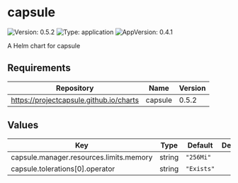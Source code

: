 # capsule

![Version: 0.5.2](https://img.shields.io/badge/Version-0.5.2-informational?style=flat-square) ![Type: application](https://img.shields.io/badge/Type-application-informational?style=flat-square) ![AppVersion: 0.4.1](https://img.shields.io/badge/AppVersion-0.4.1-informational?style=flat-square)

A Helm chart for capsule

## Requirements

| Repository | Name | Version |
|------------|------|---------|
| https://projectcapsule.github.io/charts | capsule | 0.5.2 |

## Values

| Key | Type | Default | Description |
|-----|------|---------|-------------|
| capsule.manager.resources.limits.memory | string | `"256Mi"` |  |
| capsule.tolerations[0].operator | string | `"Exists"` |  |


